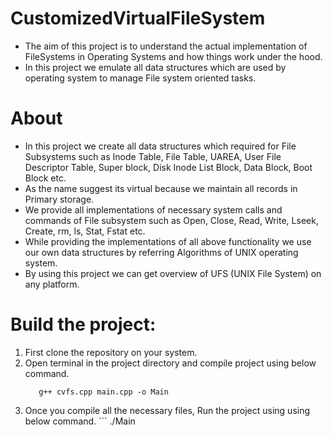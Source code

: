 # CustomizedVirtualFileSystem
  - The aim of this project is to understand the actual implementation of FileSystems in Operating Systems 
    and how things work under the hood.
  - In this project we emulate all data structures which are used by operating system to
    manage File system oriented tasks.
 
# About
  - In this project we create all data structures which required for File Subsystems such as
    Inode Table, File Table, UAREA, User File Descriptor Table, Super block, Disk Inode List Block, Data Block, Boot Block etc.
  - As the name suggest its virtual because we maintain all records in Primary storage.
  - We provide all implementations of necessary system calls and commands of File subsystem such as 
    Open, Close, Read, Write, Lseek, Create, rm, ls, Stat, Fstat etc.
  - While providing the implementations of all above functionality we use our own data structures by referring Algorithms of UNIX operating system.
  - By using this project we can get overview of UFS (UNIX File System) on any platform.

# Build the project:
  1) First clone the repository on your system.  
  2) Open terminal in the project directory and compile project using below command. 
 	 ```
	 	g++ cvfs.cpp main.cpp -o Main
	 ```
  3) Once you compile all the necessary files, Run the project using using below command.
  	```
	 	./Main
	  ```
